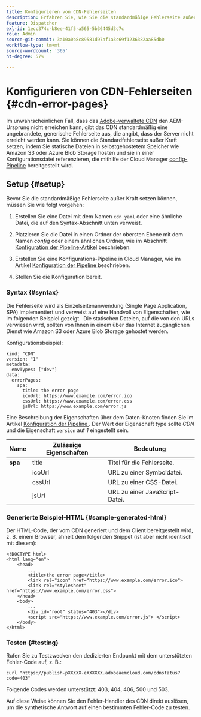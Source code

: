 ```yaml
---
title: Konfigurieren von CDN-Fehlerseiten
description: Erfahren Sie, wie Sie die standardmäßige Fehlerseite außer Kraft setzen können, indem Sie statische Dateien in selbstgehostetem Speicher wie Amazon S3 oder Azure Blob Storage hosten und in einer Konfigurationsdatei auf diese verweisen, die mithilfe der Cloud Manager-Konfigurationspipeline bereitgestellt wird.
feature: Dispatcher
exl-id: 1ecc374c-b8ee-41f5-a565-5b36445d3c7c
role: Admin
source-git-commit: 3a10a0b8c89581d97af1a3c69f1236382aa85db0
workflow-type: tm+mt
source-wordcount: '365'
ht-degree: 57%

---
```



# Konfigurieren von CDN-Fehlerseiten {#cdn-error-pages}

Im unwahrscheinlichen Fall, dass das [Adobe-verwaltete CDN](/help/implementing/dispatcher/cdn.md#aem-managed-cdn) den AEM-Ursprung nicht erreichen kann, gibt das CDN standardmäßig eine ungebrandete, generische Fehlerseite aus, die angibt, dass der Server nicht erreicht werden kann. Sie können die Standardfehlerseite außer Kraft setzen, indem Sie statische Dateien in selbstgehostetem Speicher wie Amazon S3 oder Azure Blob Storage hosten und sie in einer Konfigurationsdatei referenzieren, die mithilfe der Cloud Manager [config-Pipeline](/help/operations/config-pipeline.md#managing-in-cloud-manager) bereitgestellt wird.

## Setup {#setup}

Bevor Sie die standardmäßige Fehlerseite außer Kraft setzen können, müssen Sie wie folgt vorgehen:

1. Erstellen Sie eine Datei mit dem Namen `cdn.yaml` oder eine ähnliche Datei, die auf den Syntax-Abschnitt unten verweist.

1. Platzieren Sie die Datei in einen Ordner der obersten Ebene mit dem Namen *config* oder einem ähnlichen Ordner, wie im Abschnitt [Konfiguration der Pipeline-Artikel](/help/operations/config-pipeline.md#folder-structure) beschrieben.

1. Erstellen Sie eine Konfigurations-Pipeline in Cloud Manager, wie im Artikel [Konfiguration der Pipeline ](/help/operations/config-pipeline.md#managing-in-cloud-manager) beschrieben.

1. Stellen Sie die Konfiguration bereit.

### Syntax {#syntax}

Die Fehlerseite wird als Einzelseitenanwendung (Single Page Application, SPA) implementiert und verweist auf eine Handvoll von Eigenschaften, wie im folgenden Beispiel gezeigt.   Die statischen Dateien, auf die von den URLs verwiesen wird, sollten von Ihnen in einem über das Internet zugänglichen Dienst wie Amazon S3 oder Azure Blob Storage gehostet werden.

Konfigurationsbeispiel:

```
kind: "CDN"
version: "1"
metadata:
  envTypes: ["dev"]
data:
  errorPages:
    spa:
      title: the error page
      icoUrl: https://www.example.com/error.ico
      cssUrl: https://www.example.com/error.css
      jsUrl: https://www.example.com/error.js
```
Eine Beschreibung der Eigenschaften über dem Daten-Knoten finden Sie im Artikel [Konfiguration der Pipeline ](/help/operations/config-pipeline.md#common-syntax) . Der Wert der Eigenschaft type sollte *CDN* und die Eigenschaft `version` auf *1* eingestellt sein.


| Name | Zulässige Eigenschaften | Bedeutung |
|-----------|--------------------------|-------------|
| **spa** | title | Titel für die Fehlerseite. |
|     | icoUrl | URL zu einer Symboldatei. |
|     | cssUrl | URL zu einer CSS-Datei. |
|     | jsUrl | URL zu einer JavaScript-Datei. |

### Generierte Beispiel-HTML {#sample-generated-html}

Der HTML-Code, der vom CDN generiert und dem Client bereitgestellt wird, z. B. einem Browser, ähnelt dem folgenden Snippet (ist aber nicht identisch mit diesem):

```
<!DOCTYPE html>
<html lang="en">
    <head>
        ...
        <title>the error page</title>
        <link rel="icon" href="https://www.example.com/error.ico">
        <link rel="stylesheet" href="https://www.example.com/error.css">
    </head>
    <body>
        ...
        <div id="root" status="403"></div>
        <script src="https://www.example.com/error.js"> </script>
    </body>
</html>
```

### Testen {#testing}

Rufen Sie zu Testzwecken den dedizierten Endpunkt mit dem unterstützten Fehler-Code auf, z. B.:

```
curl "https://publish-pXXXXX-eXXXXXX.adobeaemcloud.com/cdnstatus?code=403"
```

Folgende Codes werden unterstützt: 403, 404, 406, 500 und 503.

Auf diese Weise können Sie den Fehler-Handler des CDN direkt auslösen, um die synthetische Antwort auf einen bestimmten Fehler-Code zu testen.

